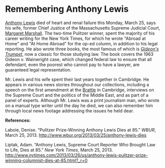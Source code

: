 # Remembering Anthony Lewis

<a href="http://en.wikipedia.org/wiki/Anthony_Lewis">Anthony Lewis</a> died of
heart and renal failure this Monday, March 25, says his wife, former Chief
Justice of the Massachusetts Supreme Judicial Court, <a
href="http://en.wikipedia.org/wiki/Margaret_H._Marshall">Margaret
Marshall</a>. The two-time Pulitzer winner, spent the majority of his career
writing for the New York Times, for which he wrote "Abroad at Home" and "At
Home Abroad" for the op-ed column, in addition to his legal reporting. He also
wrote three books, the most famous of which is <a
href="http://en.wikipedia.org/wiki/Gideon%27s_Trumpet"><em>Gideon's
Trumpet</em></a>, now a classic for those studying law. The book covers the
1963 Gideon v. Wainwright case, which changed federal law to ensure that all
defendant, even the poorest who cannot pay to have a lawyer, are guaranteed
legal
representation.

Mr. Lewis and his wife spent their last years together in Cambridge. He
appears in various news stories throughout our collections, including a speech
on the first amendment at the <a
href="http://en.wikipedia.org/wiki/Brattle_Theater">Brattle</a> in Cambridge,
interviews on the Supreme Court and the politics of the Middle East, and as
part of a panel of experts. Although Mr. Lewis was a print journalism man, who
wrote on a manual type writer until the day he died, we can also remember him
through local news footage addressing the issues he held
dear.

<strong>References:</strong>

Laboie, Denise. “Pulitzer Prize-Winning Anthony Lewis Dies at 85.”
<em>WBUR</em>, March 25, 2013. <a
href="http://www.wbur.org/2013/03/25/anthony-lewis-dies">http://www.wbur.org/2013/03/25/anthony-lewis-dies</a>

Liptak, Adam. “Anthony Lewis, Supreme Court Reporter Who Brought Law to Life,
Dies at 85.” <em>New York Times</em>, March 25, 2013.
http://www.nytimes.com/2013/03/26/us/anthony-lewis-pulitzer-prize-winning-columnist-dies-at-85.html?_r=0

&nbsp;
